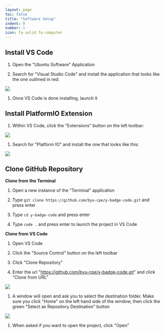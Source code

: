 ```yaml
---
layout: page
toc: false
title: "Software Setup"
indent: 0
number: 1
icon: fa-solid fa-computer
---
```


## Install VS Code

1. Open the "Ubuntu Software" Application

1. Search for "Visual Studio Code" and install the application that looks like the one outlined in red:
<img src="{% link media/vs_code_appstore.png %}">

1. Once VS Code is done installing, launch it

## Install PlatformIO Extension

1. Within VS Code, click the "Extensions" button on the left toolbar:
<img src="{% link media/extensions_button_vscode.png %}">

1. Search for "Platform IO" and install the one that looks like this:
<img src="{% link media/platformio_extension.png %}">

## Clone GitHub Repository

**Clone from the Terminal**

1. Open a new instance of the "Terminal" application

1. Type `git clone https://github.com/byu-cpe/y-badge-code.git` and press enter

1. Type `cd y-badge-code` and press enter

1. Type `code .` and press enter to launch the project in VS Code

**Clone from VS Code**

1. Open VS Code 

1. Click the "Source Control" button on the left toolbar

1. Click "Clone Repository"

1. Enter the url "https://github.com/byu-cpe/y-badge-code.git" and click "Clone from URL"
<img src="{% link media/vscode_gui_clone.png %}">

1. A window will open and ask you to select the destination folder. Make sure you click "Home" on the left hand side of the window, then click the green "Select as Repository Destination" button
<img src="{% link media/select_destination_folder.png %}">

1. When asked if you want to open the project, click "Open"

